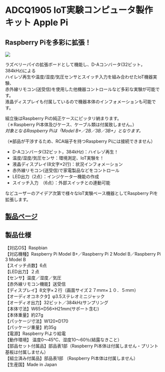 # ADCQ1905 IoT実験コンピュータ製作キット Apple Pi

## Raspberry Piを多彩に拡張！

![](https://bit-trade-one.co.jp/wp/wp-content/uploads/2019/05/TWcard-ADCQ1905P.png)

ラズベリーパイの拡張ボードとして機能し、D-Aコンバータ(32ビット，384kHz)による  
ハイレゾ再生や温度/湿度/気圧センサとスイッチ入力を組み合わせたIoT機器実験、  
赤外線リモコン(送受信)を使用した他機器コントロールなど多彩な実験が可能です。  
液晶ディスプレイも付属しているので機器本体のインフォメーションも可能です。  

組立後はRaspberry Piの純正ケースにピッタリ納まります。  
（＊Raspberry Pi本体及びケース、ケーブル類は付属致しません。）  
*対象となるRaspberry Piは「Model B+／2B／3B／3B+」となります。*  

（※部品が干渉するため、RCA端子を持つRaspberry Piには接続できません）  

 - D-Aコンバータ(32ビット，384kHz)：ハイレゾ再生！
 - 温度/湿度/気圧センサ：環境測定、IoT実験を！
 - 液晶ディスプレイ(8文字×2行)：状況インフォメーション
 - 赤外線リモコン(送受信)で家電製品などをコントロール
 - LED出力（2点）：インジケーター機能の作成
 - スイッチ入力　（6点）：外部スイッチとの連動可能  
 
などユーザーのアイデア次第で様々なIoT実験ベース機器としてRaspberry Piを拡張します。  

## [製品ページ](https://bit-trade-one.co.jp/adcq1905/)

## 製品仕様

【対応OS】Raspbian  
【対応機種】Raspberry Pi Model B+／Raspberry Pi 2 Model B／Raspberry Pi 3 Model B  
【スイッチ点数】6点  
【LED出力】２点  
【センサ】温度／湿度／気圧  
【赤外線リモコン機能】送受信  
【ディスプレイ】8文字×２行（画面サイズ２７ｍｍ×１０．５ｍｍ）  
【オーディオコネクタ】φ3.5ステレオミニジャック  
【オーディオ出力】32ビット／384kHzサンプリング  
【本体寸法】W65×D56×H21mm(サポート含む)  
【本体重量】約27g  
【パッケージ寸法】W120×D170  
【パッケージ重量】約35g  
【電源】Raspberry Piより給電  
【動作環境】 温度0～45℃、湿度10～60％(結露なきこと）  
【部品セット付属品】部品表1部（Raspberry Pi本体は付属しません・プリント基板は付属しません）  
【組立済み付属品】部品表1部 （Raspberry Pi本体は付属しません）  
【生産国】Made in Japan  
